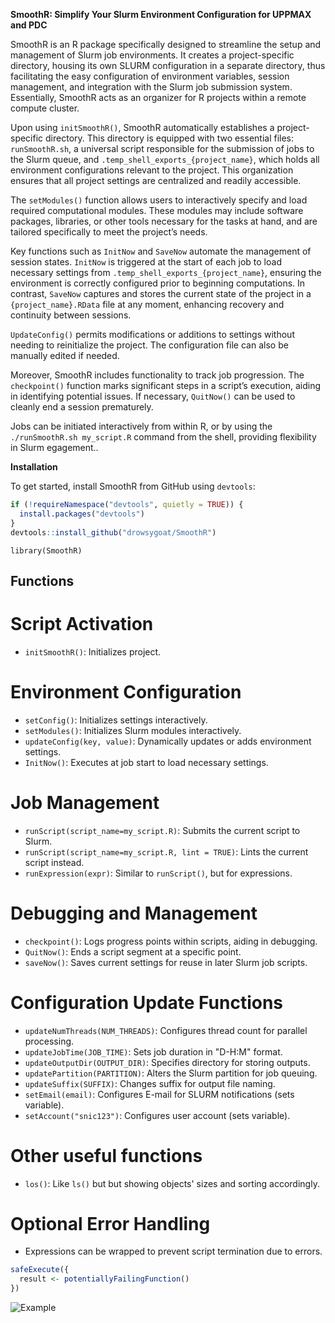 **SmoothR: Simplify Your Slurm Environment Configuration for UPPMAX and PDC**

SmoothR is an R package specifically designed to streamline the setup and management of Slurm job environments. It creates a project-specific directory, housing its own SLURM configuration in a separate directory, thus facilitating the easy configuration of environment variables, session management, and integration with the Slurm job submission system. Essentially, SmoothR acts as an organizer for R projects within a remote compute cluster.

Upon using `initSmoothR()`, SmoothR automatically establishes a project-specific directory. This directory is equipped with two essential files: `runSmoothR.sh`, a universal script responsible for the submission of jobs to the Slurm queue, and `.temp_shell_exports_{project_name}`, which holds all environment configurations relevant to the project. This organization ensures that all project settings are centralized and readily accessible.

The `setModules()` function allows users to interactively specify and load required computational modules. These modules may include software packages, libraries, or other tools necessary for the tasks at hand, and are tailored specifically to meet the project’s needs.

Key functions such as `InitNow` and `SaveNow` automate the management of session states. `InitNow` is triggered at the start of each job to load necessary settings from `.temp_shell_exports_{project_name}`, ensuring the environment is correctly configured prior to beginning computations. In contrast, `SaveNow` captures and stores the current state of the project in a `{project_name}.RData` file at any moment, enhancing recovery and continuity between sessions.

`UpdateConfig()` permits modifications or additions to settings without needing to reinitialize the project. The configuration file can also be manually edited if needed.

Moreover, SmoothR includes functionality to track job progression. The `checkpoint()` function marks significant steps in a script’s execution, aiding in identifying potential issues. If necessary, `QuitNow()` can be used to cleanly end a session prematurely.

Jobs can be initiated interactively from within R, or by using the `./runSmoothR.sh my_script.R` command from the shell, providing flexibility in Slurm egagement..

**Installation**

To get started, install SmoothR from GitHub using `devtools`:

```r
if (!requireNamespace("devtools", quietly = TRUE)) {
  install.packages("devtools")
}
devtools::install_github("drowsygoat/SmoothR")
```

```
library(SmoothR)
```

## Functions

# Script Activation

- `initSmoothR()`: Initializes project.

# Environment Configuration

- `setConfig()`: Initializes settings interactively.
- `setModules()`: Initializes Slurm modules interactively.
- `updateConfig(key, value)`: Dynamically updates or adds environment settings.
- `InitNow()`: Executes at job start to load necessary settings.

# Job Management

- `runScript(script_name=my_script.R)`: Submits the current script to Slurm.
- `runScript(script_name=my_script.R, lint = TRUE)`: Lints the current script instead.
- `runExpression(expr)`: Similar to `runScript()`, but for expressions.

# Debugging and Management

- `checkpoint()`: Logs progress points within scripts, aiding in debugging.
- `QuitNow()`: Ends a script segment at a specific point.
- `saveNow()`: Saves current settings for reuse in later Slurm job scripts.

# Configuration Update Functions

- `updateNumThreads(NUM_THREADS)`: Configures thread count for parallel processing.
- `updateJobTime(JOB_TIME)`: Sets job duration in "D-H:M" format.
- `updateOutputDir(OUTPUT_DIR)`: Specifies directory for storing outputs.
- `updatePartition(PARTITION)`: Alters the Slurm partition for job queuing.
- `updateSuffix(SUFFIX)`: Changes suffix for output file naming.
- `setEmail(email)`: Configures E-mail for SLURM notifications (sets variable).
- `setAccount("snic123")`: Configures user account (sets variable).

# Other useful functions

- `los()`: Like `ls()` but but showing objects' sizes and sorting accordingly.

# Optional Error Handling

- Expressions can be wrapped to prevent script termination due to errors.

```R
safeExecute({
  result <- potentiallyFailingFunction()
})


```
![Example](images/screen.png)
```
